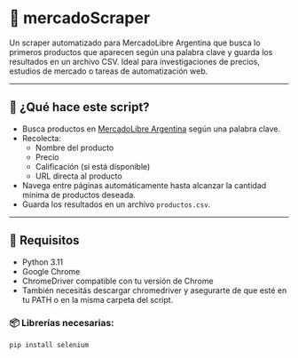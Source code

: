 # 🛒 mercadoScraper

Un scraper automatizado para MercadoLibre Argentina que busca lo primeros productos que aparecen según una palabra clave y guarda los resultados en un archivo CSV. Ideal para investigaciones de precios, estudios de mercado o tareas de automatización web.

---

## 🚀 ¿Qué hace este script?

- Busca productos en [MercadoLibre Argentina](https://listado.mercadolibre.com.ar/) según una palabra clave.
- Recolecta:
  - Nombre del producto
  - Precio
  - Calificación (si está disponible)
  - URL directa al producto
- Navega entre páginas automáticamente hasta alcanzar la cantidad mínima de productos deseada.
- Guarda los resultados en un archivo `productos.csv`.

---

## 🧰 Requisitos

- Python 3.11
- Google Chrome
- ChromeDriver compatible con tu versión de Chrome
- También necesitás descargar chromedriver y asegurarte de que esté en tu PATH o en la misma carpeta del script.

### 📦 Librerías necesarias:

```bash
pip install selenium
